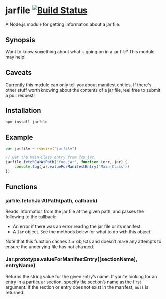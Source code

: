 jarfile   [![Build Status](https://travis-ci.org/desertnet/jarfile.png?branch=master)](https://travis-ci.org/desertnet/jarfile)
=======

A Node.js module for getting information about a jar file.


Synopsis
--------

Want to know something about what is going on in a jar file? This module may help!


Caveats
-------

Currently this module can only tell you about manifest entries. If there's other stuff worth knowing about the contents of a jar file, feel free to submit a pull request!


Installation
------------

```shell
npm install jarfile
```

Example
-------

```javascript
var jarfile = require("jarfile")

// Get the Main-Class entry from foo.jar.
jarfile.fetchJarAtPath("foo.jar", function (err, jar) {
    console.log(jar.valueForManifestEntry("Main-Class"))
})
```

Functions
---------

### jarfile.fetchJarAtPath(path, callback)

Reads information from the jar file at the given path, and passes the following to the callback:

  * An error if there was an error reading the jar file or its manifest.
  * A `Jar` object. See the methods below for what to do with this object.

Note that this function caches `Jar` objects and doesn’t make any attempts to ensure the underlying file has not changed.


### Jar.prototype.valueForManifestEntry([sectionName], entryName)

Returns the string value for the given entry’s name. If you’re looking for an entry in a particular section, specify the section’s name as the first argument. If the section or entry does not exist in the manifest, `null` is returned.
